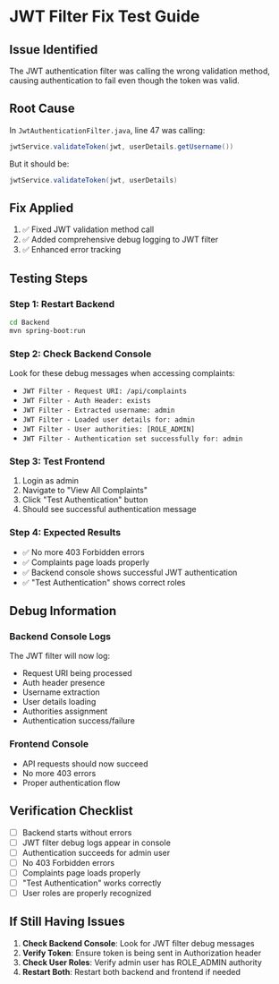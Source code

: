 # JWT Filter Fix Test Guide

## Issue Identified
The JWT authentication filter was calling the wrong validation method, causing authentication to fail even though the token was valid.

## Root Cause
In `JwtAuthenticationFilter.java`, line 47 was calling:
```java
jwtService.validateToken(jwt, userDetails.getUsername())
```

But it should be:
```java
jwtService.validateToken(jwt, userDetails)
```

## Fix Applied
1. ✅ Fixed JWT validation method call
2. ✅ Added comprehensive debug logging to JWT filter
3. ✅ Enhanced error tracking

## Testing Steps

### Step 1: Restart Backend
```bash
cd Backend
mvn spring-boot:run
```

### Step 2: Check Backend Console
Look for these debug messages when accessing complaints:
- `JWT Filter - Request URI: /api/complaints`
- `JWT Filter - Auth Header: exists`
- `JWT Filter - Extracted username: admin`
- `JWT Filter - Loaded user details for: admin`
- `JWT Filter - User authorities: [ROLE_ADMIN]`
- `JWT Filter - Authentication set successfully for: admin`

### Step 3: Test Frontend
1. Login as admin
2. Navigate to "View All Complaints"
3. Click "Test Authentication" button
4. Should see successful authentication message

### Step 4: Expected Results
- ✅ No more 403 Forbidden errors
- ✅ Complaints page loads properly
- ✅ Backend console shows successful JWT authentication
- ✅ "Test Authentication" shows correct roles

## Debug Information

### Backend Console Logs
The JWT filter will now log:
- Request URI being processed
- Auth header presence
- Username extraction
- User details loading
- Authorities assignment
- Authentication success/failure

### Frontend Console
- API requests should now succeed
- No more 403 errors
- Proper authentication flow

## Verification Checklist

- [ ] Backend starts without errors
- [ ] JWT filter debug logs appear in console
- [ ] Authentication succeeds for admin user
- [ ] No 403 Forbidden errors
- [ ] Complaints page loads properly
- [ ] "Test Authentication" works correctly
- [ ] User roles are properly recognized

## If Still Having Issues

1. **Check Backend Console**: Look for JWT filter debug messages
2. **Verify Token**: Ensure token is being sent in Authorization header
3. **Check User Roles**: Verify admin user has ROLE_ADMIN authority
4. **Restart Both**: Restart both backend and frontend if needed 
